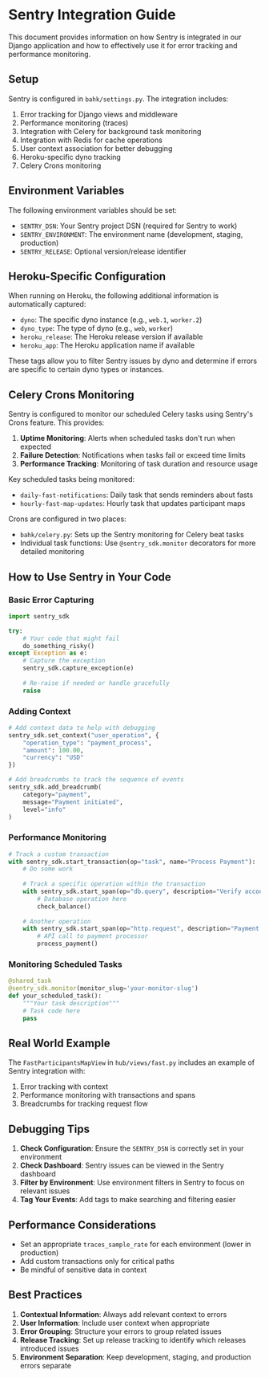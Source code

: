 # Sentry Integration Guide

This document provides information on how Sentry is integrated in our Django application and how to effectively use it for error tracking and performance monitoring.

## Setup

Sentry is configured in `bahk/settings.py`. The integration includes:

1. Error tracking for Django views and middleware
2. Performance monitoring (traces)
3. Integration with Celery for background task monitoring
4. Integration with Redis for cache operations
5. User context association for better debugging
6. Heroku-specific dyno tracking
7. Celery Crons monitoring

## Environment Variables

The following environment variables should be set:

- `SENTRY_DSN`: Your Sentry project DSN (required for Sentry to work)
- `SENTRY_ENVIRONMENT`: The environment name (development, staging, production)
- `SENTRY_RELEASE`: Optional version/release identifier

## Heroku-Specific Configuration

When running on Heroku, the following additional information is automatically captured:

- `dyno`: The specific dyno instance (e.g., `web.1`, `worker.2`)
- `dyno_type`: The type of dyno (e.g., `web`, `worker`)
- `heroku_release`: The Heroku release version if available
- `heroku_app`: The Heroku application name if available

These tags allow you to filter Sentry issues by dyno and determine if errors are specific to certain dyno types or instances.

## Celery Crons Monitoring

Sentry is configured to monitor our scheduled Celery tasks using Sentry's Crons feature. This provides:

1. **Uptime Monitoring**: Alerts when scheduled tasks don't run when expected
2. **Failure Detection**: Notifications when tasks fail or exceed time limits
3. **Performance Tracking**: Monitoring of task duration and resource usage

Key scheduled tasks being monitored:

- `daily-fast-notifications`: Daily task that sends reminders about fasts
- `hourly-fast-map-updates`: Hourly task that updates participant maps

Crons are configured in two places:
- `bahk/celery.py`: Sets up the Sentry monitoring for Celery beat tasks
- Individual task functions: Use `@sentry_sdk.monitor` decorators for more detailed monitoring

## How to Use Sentry in Your Code

### Basic Error Capturing

```python
import sentry_sdk

try:
    # Your code that might fail
    do_something_risky()
except Exception as e:
    # Capture the exception
    sentry_sdk.capture_exception(e)
    
    # Re-raise if needed or handle gracefully
    raise
```

### Adding Context

```python
# Add context data to help with debugging
sentry_sdk.set_context("user_operation", {
    "operation_type": "payment_process",
    "amount": 100.00,
    "currency": "USD"
})

# Add breadcrumbs to track the sequence of events
sentry_sdk.add_breadcrumb(
    category="payment",
    message="Payment initiated",
    level="info"
)
```

### Performance Monitoring

```python
# Track a custom transaction
with sentry_sdk.start_transaction(op="task", name="Process Payment"):
    # Do some work
    
    # Track a specific operation within the transaction
    with sentry_sdk.start_span(op="db.query", description="Verify account balance"):
        # Database operation here
        check_balance()
    
    # Another operation
    with sentry_sdk.start_span(op="http.request", description="Payment gateway call"):
        # API call to payment processor
        process_payment()
```

### Monitoring Scheduled Tasks

```python
@shared_task
@sentry_sdk.monitor(monitor_slug='your-monitor-slug')
def your_scheduled_task():
    """Your task description"""
    # Task code here
    pass
```

## Real World Example

The `FastParticipantsMapView` in `hub/views/fast.py` includes an example of Sentry integration with:

1. Error tracking with context
2. Performance monitoring with transactions and spans
3. Breadcrumbs for tracking request flow

## Debugging Tips

1. **Check Configuration**: Ensure the `SENTRY_DSN` is correctly set in your environment
2. **Check Dashboard**: Sentry issues can be viewed in the Sentry dashboard
3. **Filter by Environment**: Use environment filters in Sentry to focus on relevant issues
4. **Tag Your Events**: Add tags to make searching and filtering easier

## Performance Considerations

- Set an appropriate `traces_sample_rate` for each environment (lower in production)
- Add custom transactions only for critical paths
- Be mindful of sensitive data in context

## Best Practices

1. **Contextual Information**: Always add relevant context to errors
2. **User Information**: Include user context when appropriate
3. **Error Grouping**: Structure your errors to group related issues
4. **Release Tracking**: Set up release tracking to identify which releases introduced issues
5. **Environment Separation**: Keep development, staging, and production errors separate 